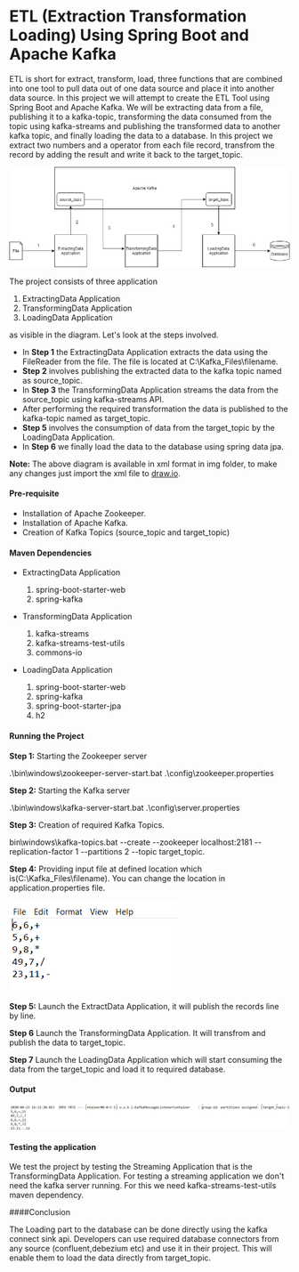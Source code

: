 # ETL (Extraction Transformation Loading) Using Spring Boot and Apache Kafka

ETL is short for extract, transform, load, three functions that are combined into one tool to pull data out of one data source and place it into another data source. In this project we will attempt to create the ETL Tool using Spring Boot and Apache Kafka. We will be extracting data from a file, publishing it to a kafka-topic, transforming the data consumed from the topic using kafka-streams and publishing the transformed data to another kafka topic, and finally loading the data to a database. In this project we extract two numbers and a operator from each file record, transfrom the record by adding the result and write it back to the target_topic.


![](img/ETL.png)

The project consists of three application 

  1. ExtractingData Application
  2. TransformingData Application
  3. LoadingData Application
  
as visible in the diagram. Let's look at the steps involved.

  * In **Step 1** the ExtractingData Application extracts the data using the FileReader from the file. The file is located at C:\\Kafka_Files\\filename.
  * **Step 2** involves publishing the extracted data to the kafka topic named as source_topic.
  * In **Step 3** the TransformingData Application streams the data from the source_topic using kafka-streams API.
  * After performing the required transformation the data is published to the kafka-topic named as target_topic.
  * **Step 5** involves the consumption of data from the target_topic by the LoadingData Application.
  * In **Step 6** we finally load the data to the database using spring data jpa.
  
  **Note:** The above diagram is available in xml format in img folder, to make any changes just import the xml file to [draw.io](https://app.diagrams.net/).
  
#### Pre-requisite

  * Installation of Apache Zookeeper.
  * Installation of Apache Kafka.
  * Creation of Kafka Topics (source\_topic and target\_topic)
  
#### Maven Dependencies
  * ExtractingData Application
  
    1. spring-boot-starter-web
    2. spring-kafka  
  * TransformingData Application
  
    1. kafka-streams
    2. kafka-streams-test-utils
    3. commons-io
    
  * LoadingData Application
  
    1. spring-boot-starter-web
    2. spring-kafka
    3. spring-boot-starter-jpa
    4. h2
    
#### Running the Project

**Step 1:** Starting the Zookeeper server

.\bin\windows\zookeeper-server-start.bat .\config\zookeeper.properties

**Step 2:** Starting the Kafka server

.\bin\windows\kafka-server-start.bat .\config\server.properties

**Step 3:** Creation of required Kafka Topics.

bin\windows\kafka-topics.bat --create --zookeeper localhost:2181 --replication-factor 1 --partitions 2 --topic target_topic.

**Step 4:** Providing input file at defined location which is(C:\\Kafka_Files\\filename). You can change the location in application.properties file.

![](img/input.png)

**Step 5:** Launch the ExtractData Application, it will publish the records line by line.

**Step 6** Launch the TransformingData Application. It will transfrom and publish the data to target_topic.

**Step 7** Launch the LoadingData Application which will start consuming the data from the target_topic and load it to required database.

#### Output
![](img/output.png)

#### Testing the application

We test the project by testing the Streaming Application that is the TransformingData Application. For testing a streaming application we don't need the kafka server running. For this we need kafka-streams-test-utils maven dependency.


####Conclusion

The Loading part to the database can be done directly using the kafka connect sink api. Developers can use required database connectors from any source (confluent,debezium etc) and use it in their project. This will enable them to load the data directly from target_topic.



 






    
  
